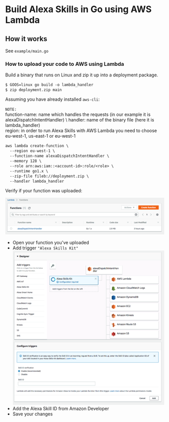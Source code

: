 # Build Alexa Skills in Go using AWS Lambda

## How it works

See `example/main.go`

### How to upload your code to AWS using Lambda

Build a binary that runs on Linux and zip it up into a deployment package.

```
$ GOOS=linux go build -o lambda_handler
$ zip deployment.zip main
```

Assuming you have already installed `aws-cli`:

`NOTE:` \
function-name: name which handles the requests (in our example it is alexaDispatchIntentHandler) \ 
handler: name of the binary file (here it is lambda_handler) \
region: in order to run Alexa Skills with AWS Lambda you need to choose eu-west-1, us-east-1 or eu-west-1

```
aws lambda create-function \
  --region eu-west-1 \
  --function-name alexaDispatchIntentHandler \
  --memory 128 \
  --role arn:aws:iam::<account-id>:role/<role> \
  --runtime go1.x \
  --zip-file fileb://deployment.zip \
  --handler lambda_handler
```

Verify if your function was uploaded:

![Lambda](/images/lambda.png)

- Open your function you've uploaded
- Add trigger `"Alexa Skills Kit"`
![Alexa Skills Kit](images/alexa-skills-kit-lambda-trigger.png)
- Add the Alexa Skill ID from Amazon Developer
- Save your changes
